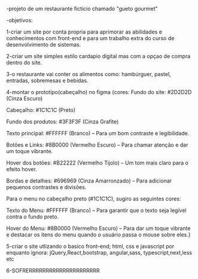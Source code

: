 -projeto de um restaurante ficticio chamado "gueto gourmet"

-objetivos: 

1-criar um site por conta propria para aprimorar as abilidades e conhecimentos com front-end
e para um trabalho extra do curso de desenvolvimento de sistemas.

2-criar um site simples estilo cardapio digital mas com a opçao de compra dentro do site.

3-o restaurante vai conter os alimentos como: hambúrguer, pastel, entradas, sobremesas e bebidas.


4-montar o prototipo(cabeçalho) no figma {cores: Fundo do site: #2D2D2D (Cinza Escuro)

Cabeçalho: #1C1C1C (Preto)

Fundo dos produtos: #3F3F3F (Cinza Grafite)

Texto principal: #FFFFFF (Branco) – Para um bom contraste e legibilidade.

Botões e Links: #8B0000 (Vermelho Escuro) – Para chamar atenção e dar um toque vibrante.

Hover dos botões: #B22222 (Vermelho Tijolo) – Um tom mais claro para o efeito hover.

Bordas e detalhes: #696969 (Cinza Amarronzado) – Para adicionar pequenos contrastes e divisões.

Para o menu no cabeçalho preto (#1C1C1C), sugiro as seguintes cores:

Texto do Menu: #FFFFFF (Branco) – Para garantir que o texto seja legível contra o fundo preto.

Hover do Menu: #8B0000 (Vermelho Escuro) – Para dar um toque vibrante e destacar os itens do menu quando o usuário passa o mouse sobre eles.}


5-criar o site utlizando o basico front-end; html, css e javascript por enquanto ignora: jQuery,React,bootstrap, angular,sass, typescript,next,less etc

6-SOFRERRRRRRRRRRRRRRRRRRRRR